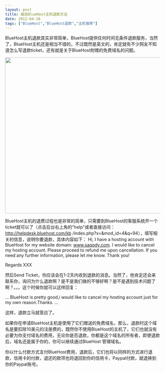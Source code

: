 ```yaml
---
layout: post
title: 细说BlueHost主机退款方法		
date: 2012-04-18
tags: ["BlueHost","BlueHost退款","主机推荐"]
---
```


BlueHost主机退款其实非常简单，BlueHost提供任何时间无条件退款服务，当然了，BlueHost主机还是相当不错的，不过既然是英文的，肯定就有不少网友不知道怎么写退款ticket，还有就是关于BlueHost附赠的免费域名的问题。

<a href="http://www.saqqdy.com/virtual-host/elaborate-bluehost-host-refund/attachment/bluehost-refund" rel="attachment wp-att-662"><img class="alignnone size-full wp-image-662" title="BlueHost-refund" src="BlueHost-refund.gif" alt="" width="643" height="507" /></a>

BlueHost主机的退费过程也是非常的简单，只需要到BlueHost的客服系统开一个ticket就可以了（点击后台右上角的"help"或者直接访问：http://helpdesk.bluehost.com/kb /index.php?x=&mod_id=4&q=94），填写相关的信息，说明你要退款，具体内容如下：
Hi,
I have a hosting account with BlueHost for my website domain: www.saqqdy.com.
I would like to cancel my hosting account. Please proceed to refund me upon cancellation. If you
need any further information, please let me know. Thank you!

Regards
XXX

然后Send Ticket，你应该会在1-2天内收到退款的消息。当然了，他肯定还会来联系你，询问为什么退款啊？是不是我们做的不够好啊？是不是遇到技术问题了啊？。。。这个时候你就可以这样回复：

...
BlueHost is pretty good,i would like to cancel my hosting account just for my own reason.Thanks.
...

这样，退款立马就答应了。

如果你在申请BlueHost主机是使用了它们赠送的免费域名，那么，退款时这个域名是要扣除10美元的注册费的，既然你不使用BlueHost的主机了，它们也就没有必要为你支付域名的费用，无论你是否退款，你都是这个域名的所有者，即使退款后，域名还是属于你的，你可以继续通过BlueHost 管理域名。

你以什么付款方式支付BlueHost费用，退款后，它们也将以同样的方式进行退款，信用卡的付款，退还的款项也将退回到你的信用卡，Paypal付款，就退换到你的Paypal账号。		
